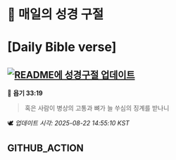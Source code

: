 # 🙏 매일의 성경 구절
# [Daily Bible verse]
## [![README에 성경구절 업데이트](https://github.com/DONGSUKA/first_test/actions/workflows/update-readme-bible.yml/badge.svg)](https://github.com/DONGSUKA/first_test/actions/workflows/update-readme-bible.yml)
<!-- START_BIBLE_VERSE -->
📖 **욥기 33:19**
> 혹은 사람이 병상의 고통과 뼈가 늘 쑤심의 징계를 받나니

🕊️ _업데이트 시각: 2025-08-22 14:55:10 KST_
  <!-- END_BIBLE_VERSE -->
## GITHUB_ACTION
